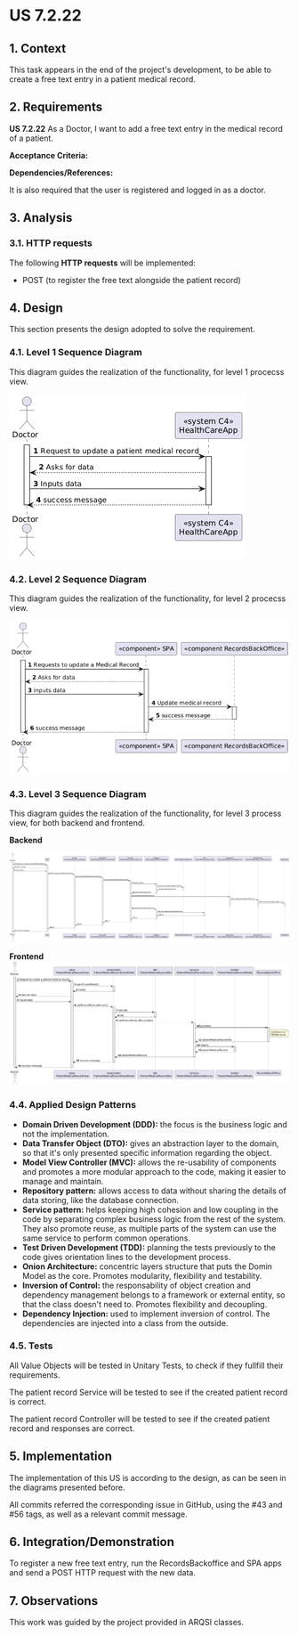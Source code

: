 # US 7.2.22

## 1. Context

This task appears in the end of the project's development, to be able to create a free text entry in a patient medical record.


## 2. Requirements

**US 7.2.22** As a Doctor, I want to add a free text entry  in the medical record of a patient.

**Acceptance Criteria:**

**Dependencies/References:**

It is also required that the user is registered and logged in as a doctor.


## 3. Analysis

### 3.1. HTTP requests

The following **HTTP requests** will be implemented:
- POST (to register the free text alongside the patient record)

## 4. Design

This section presents the design adopted to solve the requirement.

### 4.1. Level 1 Sequence Diagram

This diagram guides the realization of the functionality, for level 1 procecss view.

![US 7.2.22 N1](US7.2.22%20N1%20SD.png)


### 4.2. Level 2 Sequence Diagram

This diagram guides the realization of the functionality, for level 2 procecss view.

![US 7.2.22 N2](US7.2.22%20N2%20SD.png)


### 4.3. Level 3 Sequence Diagram

This diagram guides the realization of the functionality, for level 3 process view, for both backend and frontend.

**Backend**

![US 7.2.22 N3](US7.2.22%20N3%20SD.png)

**Frontend**
![US 7.2.22 N3 SPA](US7.2.22%20N3%20SD%20SPA.png)



### 4.4. Applied Design Patterns

- **Domain Driven Development (DDD):** the focus is the business logic and not the implementation.
- **Data Transfer Object (DTO):** gives an abstraction layer to the domain, so that it's only presented specific information regarding the object.
- **Model View Controller (MVC):** allows the re-usability of components and promotes a more modular approach to the code, making it easier to manage and maintain.
- **Repository pattern:** allows access to data without sharing the details of data storing, like the database connection.
- **Service pattern:** helps keeping high cohesion and low coupling in the code by separating complex business logic from the rest of the system. They also promote reuse, as multiple parts of the system can use the same service to perform common operations.
- **Test Driven Development (TDD):** planning the tests previously to the code gives orientation lines to the development process.
- **Onion Architecture:** concentric layers structure that puts the Domin Model as the core. Promotes modularity, flexibility and testability.
- **Inversion of Control:** the responsability of object creation and dependency management belongs to a framework or external entity, so that the class doesn't need to. Promotes flexibility and decoupling.
- **Dependency Injection:** used to implement inversion of control. The dependencies are injected into a class from the outside.

### 4.5. Tests

All Value Objects will be tested in Unitary Tests, to check if they fullfill their requirements.

The patient record Service will be tested to see if the created patient record is correct.

The patient record Controller will be tested to see if the created patient record and responses are correct.


## 5. Implementation

The implementation of this US is according to the design, as can be seen in the diagrams presented before.

All commits referred the corresponding issue in GitHub, using the #43 and #56 tags, as well as a relevant commit message.


## 6. Integration/Demonstration

To register a new free text entry, run the RecordsBackoffice and SPA apps and send a POST HTTP request with the new data.

## 7. Observations

This work was guided by the project provided in ARQSI classes.